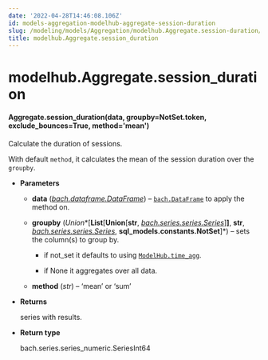 ```yaml
---
date: '2022-04-28T14:46:08.106Z'
id: models-aggregation-modelhub-aggregate-session-duration
slug: /modeling/models/Aggregation/modelhub.Aggregate.session-duration/
title: modelhub.Aggregate.session_duration
---
```


# modelhub.Aggregate.session_duration


#### Aggregate.session_duration(data, groupby=NotSet.token, exclude_bounces=True, method='mean')
Calculate the duration of sessions.

With default `method`, it calculates the mean of the session duration over the `groupby`.


* **Parameters**

    
    * **data** ([*bach.dataframe.DataFrame*](../../bach/api-reference/DataFrame/bach.DataFrame/#bach.DataFrame)) – [`bach.DataFrame`](../../bach/api-reference/DataFrame/bach.DataFrame/#bach.DataFrame) to apply the method on.


    * **groupby** (*Union**[**List**[**Union**[**str**, *[*bach.series.series.Series*](../../bach/api-reference/Series/bach.Series/#bach.Series)*]**]**, **str**, *[*bach.series.series.Series*](../../bach/api-reference/Series/bach.Series/#bach.Series)*, **sql_models.constants.NotSet**]*) – sets the column(s) to group by.


        * if not_set it defaults to using [`ModelHub.time_agg`](../../modelhub-api-reference/ModelHub/modelhub.ModelHub.time-agg/#modelhub.ModelHub.time-agg).


        * if None it aggregates over all data.



    * **method** (*str*) – ‘mean’ or ‘sum’



* **Returns**

    series with results.



* **Return type**

    bach.series.series_numeric.SeriesInt64


<!-- !! processed by numpydoc !! -->
